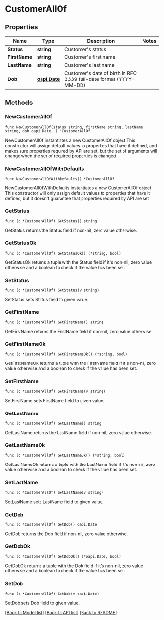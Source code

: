 # CustomerAllOf

## Properties

Name | Type | Description | Notes
------------ | ------------- | ------------- | -------------
**Status** | **string** | Customer&#39;s status | 
**FirstName** | **string** | Customer&#39;s first name | 
**LastName** | **string** | Customer&#39;s last name | 
**Dob** | [**oapi.Date**](oapi.Date.md) | Customer&#39;s date of birth in RFC 3339 full-date format (YYYY-MM-DD) | 

## Methods

### NewCustomerAllOf

`func NewCustomerAllOf(status string, firstName string, lastName string, dob oapi.Date, ) *CustomerAllOf`

NewCustomerAllOf instantiates a new CustomerAllOf object
This constructor will assign default values to properties that have it defined,
and makes sure properties required by API are set, but the set of arguments
will change when the set of required properties is changed

### NewCustomerAllOfWithDefaults

`func NewCustomerAllOfWithDefaults() *CustomerAllOf`

NewCustomerAllOfWithDefaults instantiates a new CustomerAllOf object
This constructor will only assign default values to properties that have it defined,
but it doesn't guarantee that properties required by API are set

### GetStatus

`func (o *CustomerAllOf) GetStatus() string`

GetStatus returns the Status field if non-nil, zero value otherwise.

### GetStatusOk

`func (o *CustomerAllOf) GetStatusOk() (*string, bool)`

GetStatusOk returns a tuple with the Status field if it's non-nil, zero value otherwise
and a boolean to check if the value has been set.

### SetStatus

`func (o *CustomerAllOf) SetStatus(v string)`

SetStatus sets Status field to given value.


### GetFirstName

`func (o *CustomerAllOf) GetFirstName() string`

GetFirstName returns the FirstName field if non-nil, zero value otherwise.

### GetFirstNameOk

`func (o *CustomerAllOf) GetFirstNameOk() (*string, bool)`

GetFirstNameOk returns a tuple with the FirstName field if it's non-nil, zero value otherwise
and a boolean to check if the value has been set.

### SetFirstName

`func (o *CustomerAllOf) SetFirstName(v string)`

SetFirstName sets FirstName field to given value.


### GetLastName

`func (o *CustomerAllOf) GetLastName() string`

GetLastName returns the LastName field if non-nil, zero value otherwise.

### GetLastNameOk

`func (o *CustomerAllOf) GetLastNameOk() (*string, bool)`

GetLastNameOk returns a tuple with the LastName field if it's non-nil, zero value otherwise
and a boolean to check if the value has been set.

### SetLastName

`func (o *CustomerAllOf) SetLastName(v string)`

SetLastName sets LastName field to given value.


### GetDob

`func (o *CustomerAllOf) GetDob() oapi.Date`

GetDob returns the Dob field if non-nil, zero value otherwise.

### GetDobOk

`func (o *CustomerAllOf) GetDobOk() (*oapi.Date, bool)`

GetDobOk returns a tuple with the Dob field if it's non-nil, zero value otherwise
and a boolean to check if the value has been set.

### SetDob

`func (o *CustomerAllOf) SetDob(v oapi.Date)`

SetDob sets Dob field to given value.



[[Back to Model list]](../README.md#documentation-for-models) [[Back to API list]](../README.md#documentation-for-api-endpoints) [[Back to README]](../README.md)



